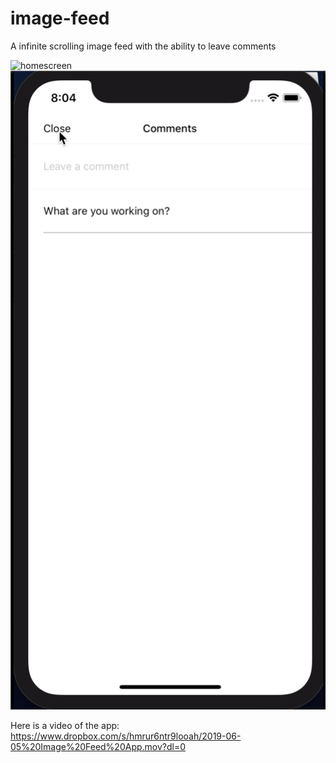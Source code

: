 # image-feed
A infinite scrolling image feed with the ability to leave comments

![homescreen](screenshots/homescreen/png) ![comments](screenshots/commentscreen.png)

Here is a video of the app: https://www.dropbox.com/s/hmrur6ntr9looah/2019-06-05%20Image%20Feed%20App.mov?dl=0
